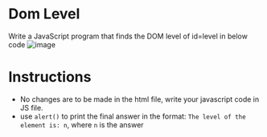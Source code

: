 # Dom Level

Write a JavaScript program that finds the DOM level of id=level in below code
![image](https://user-images.githubusercontent.com/78275204/221563161-68ac50da-8f4c-4f75-a3e3-9c608c5367fe.png)


# Instructions 
- No changes are to be made in the html file, write your javascript code in JS file.
- use `alert()` to print the final answer in the format: `The level of the element is: n`, where `n` is the answer
